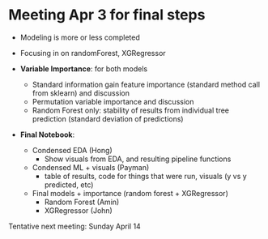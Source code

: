 # Meeting Apr 3 for final steps

* Modeling is more or less completed
* Focusing in on randomForest, XGRegressor

* __Variable Importance__: for both models
  * Standard information gain feature importance (standard method call from sklearn) and discussion
  * Permutation variable importance and discussion
  * Random Forest only: stability of results from individual tree prediction (standard deviation of predictions)

* __Final Notebook__:
  * Condensed EDA (Hong)
      * Show visuals from EDA, and resulting pipeline functions
  * Condensed ML + visuals (Payman)
    * table of results, code for things that were run, visuals (y vs y predicted, etc)
  * Final models + importance (random forest + XGRegressor)
    * Random Forest (Amin)
    * XGRegressor (John)

Tentative next meeting: Sunday April 14
